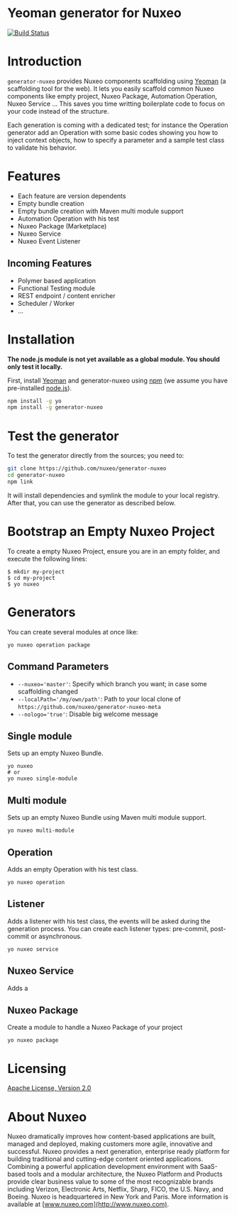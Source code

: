 # Yeoman generator for Nuxeo
[![Build Status](https://qa.nuxeo.org/jenkins/buildStatus/icon?job=tools_generator-nuxeo-master)](https://qa.nuxeo.org/jenkins/job/tools_generator-nuxeo-master/)

# Introduction
`generator-nuxeo` provides Nuxeo components scaffolding using [Yeoman](http://yeoman.io) (a scaffolding tool for the web). It lets you easily scaffold common Nuxeo components like empty project, Nuxeo Package, Automation Operation, Nuxeo Service ... This saves you time writting boilerplate code to focus on your code instead of the structure.

Each generation is coming with a dedicated test; for instance the Operation generator add an Operation with some basic codes showing you how to inject context objects, how to specify a parameter and a sample test class to validate his behavior.

# Features
- Each feature are version dependents
- Empty bundle creation
- Empty bundle creation with Maven multi module support
- Automation Operation with his test
- Nuxeo Package (Marketplace)
- Nuxeo Service
- Nuxeo Event Listener

## Incoming Features
- Polymer based application
- Functional Testing module
- REST endpoint / content enricher
- Scheduler / Worker
- ...

# Installation
**The node.js module is not yet available as a global module. You should only test it locally.**

First, install [Yeoman](http://yeoman.io) and generator-nuxeo using [npm](https://www.npmjs.com/) (we assume you have pre-installed [node.js](https://nodejs.org/)).

```bash
npm install -g yo
npm install -g generator-nuxeo
```

# Test the generator
To test the generator directly from the sources; you need to:

```bash
git clone https://github.com/nuxeo/generator-nuxeo
cd generator-nuxeo
npm link
```

It will install dependencies and symlink the module to your local registry. After that, you can use the generator as described below.

# Bootstrap an Empty Nuxeo Project
To create a empty Nuxeo Project, ensure you are in an empty folder, and execute the following lines:

```
$ mkdir my-project
$ cd my-project
$ yo nuxeo
```

# Generators
You can create several modules at once like:

```
yo nuxeo operation package
```

## Command Parameters
- `--nuxeo='master'`: Specify which branch you want; in case some scaffolding changed
- `--localPath='/my/own/path'`: Path to your local clone of `https://github.com/nuxeo/generator-nuxeo-meta`
- `--nologo='true'`: Disable big welcome message

## Single module
Sets up an empty Nuxeo Bundle.

```
yo nuxeo
# or
yo nuxeo single-module
```

## Multi module
Sets up an empty Nuxeo Bundle using Maven multi module support.

```
yo nuxeo multi-module
```

## Operation
Adds an empty Operation with his test class.

```
yo nuxeo operation
```

## Listener
Adds a listener with his test class, the events will be asked during the generation process. You can create each listener types: pre-commit, post-commit or asynchronous.

```
yo nuxeo service
```

## Nuxeo Service
Adds a

## Nuxeo Package
Create a module to handle a Nuxeo Package of your project

```
yo nuxeo package
```

# Licensing
[Apache License, Version 2.0](http://www.apache.org/licenses/LICENSE-2.0)

# About Nuxeo
Nuxeo dramatically improves how content-based applications are built, managed and deployed, making customers more agile, innovative and successful. Nuxeo provides a next generation, enterprise ready platform for building traditional and cutting-edge content oriented applications. Combining a powerful application development environment with SaaS-based tools and a modular architecture, the Nuxeo Platform and Products provide clear business value to some of the most recognizable brands including Verizon, Electronic Arts, Netflix, Sharp, FICO, the U.S. Navy, and Boeing. Nuxeo is headquartered in New York and Paris. More information is available at [www.nuxeo.com](http://www.nuxeo.com).
